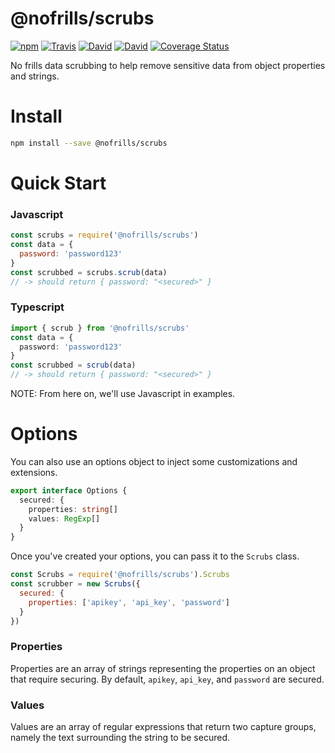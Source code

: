 # @nofrills/scrubs

[![npm](https://img.shields.io/npm/v/@nofrills/scrubs.svg?style=flat-square)](https://www.npmjs.com/package/@nofrills/scrubs)
[![Travis](https://img.shields.io/travis/nativecode-dev/nofrills-scrubs.svg?style=flat-square&label=travis)](https://travis-ci.org/nativecode-dev/nofrills-scrubs)
[![David](https://img.shields.io/david/nativecode-dev/nofrills-scrubs.svg?style=flat-square&label=deps)](https://www.npmjs.com/package/@nofrills/scrubs)
[![David](https://img.shields.io/david/dev/nativecode-dev/nofrills-scrubs.svg?style=flat-square&label=devdeps)](https://www.npmjs.com/package/@nofrills/scrubs)
[![Coverage Status](https://coveralls.io/repos/github/nativecode-dev/nofrills-scrubs/badge.svg?branch=master)](https://coveralls.io/github/nativecode-dev/nofrills-scrubs?branch=master)

No frills data scrubbing to help remove sensitive data from object properties and strings.

# Install

```bash
npm install --save @nofrills/scrubs
```

# Quick Start

### Javascript

```javascript
const scrubs = require('@nofrills/scrubs')
const data = {
  password: 'password123'
}
const scrubbed = scrubs.scrub(data)
// -> should return { password: "<secured>" }
```

### Typescript

```typescript
import { scrub } from '@nofrills/scrubs'
const data = {
  password: 'password123'
}
const scrubbed = scrub(data)
// -> should return { password: "<secured>" }
```

NOTE: From here on, we'll use Javascript in examples.

# Options
You can also use an options object to inject some customizations and extensions.

```typescript
export interface Options {
  secured: {
    properties: string[]
    values: RegExp[]
  }
}
```

Once you've created your options, you can pass it to the `Scrubs` class.

```javascript
const Scrubs = require('@nofrills/scrubs').Scrubs
const scrubber = new Scrubs({
  secured: {
    properties: ['apikey', 'api_key', 'password']
  }
})
```

### Properties
Properties are an array of strings representing the properties on an object that require securing. By default, `apikey`, `api_key`, and `password` are secured.

### Values
Values are an array of regular expressions that return two capture groups, namely the text surrounding the string to be secured.
